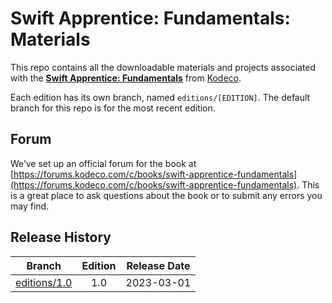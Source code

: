 # Swift Apprentice: Fundamentals: Materials

This repo contains all the downloadable materials and projects associated with the **[Swift Apprentice: Fundamentals](https://www.kodeco.com/books/swift-apprentice-fundamentals)** from [Kodeco](https://www.kodeco.com).

Each edition has its own branch, named `editions/[EDITION]`. The default branch for this repo is for the most recent edition.

## Forum

We’ve set up an official forum for the book at [https://forums.kodeco.com/c/books/swift-apprentice-fundamentals](https://forums.kodeco.com/c/books/swift-apprentice-fundamentals). This is a great place to ask questions about the book or to submit any errors you may find.

## Release History

| Branch                                                                          | Edition | Release Date |
| ------------------------------------------------------------------------------- |:-------:|:------------:|
| [editions/1.0](https://github.com/kodecocodes/saf-materials/tree/editions/1.0) | 1.0     | 2023-03-01   |

